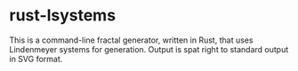 # rust-lsystems

This is a command-line fractal generator, written in Rust, that uses Lindenmeyer systems for generation. Output is spat right to standard output in SVG format.
